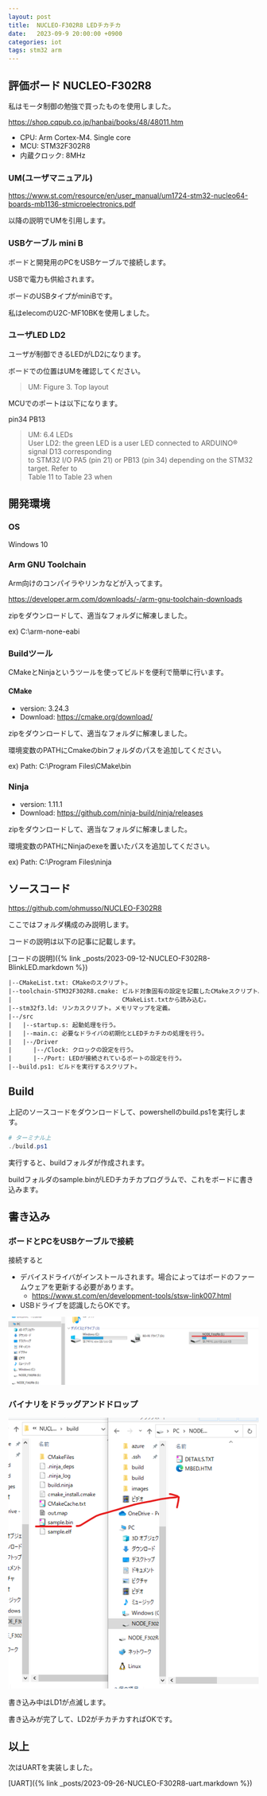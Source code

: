 ```yaml
---
layout: post
title:  NUCLEO-F302R8 LEDチカチカ
date:   2023-09-9 20:00:00 +0900
categories: iot
tags: stm32 arm
---
```


## 評価ボード NUCLEO-F302R8

私はモータ制御の勉強で買ったものを使用しました。

<https://shop.cqpub.co.jp/hanbai/books/48/48011.htm>

* CPU: Arm Cortex-M4. Single core
* MCU: STM32F302R8
* 内蔵クロック: 8MHz

### UM(ユーザマニュアル)

<https://www.st.com/resource/en/user_manual/um1724-stm32-nucleo64-boards-mb1136-stmicroelectronics.pdf>

以降の説明でUMを引用します。

### USBケーブル mini B

ボードと開発用のPCをUSBケーブルで接続します。

USBで電力も供給されます。

ボードのUSBタイプがminiBです。

私はelecomのU2C-MF10BKを使用しました。

### ユーザLED LD2

ユーザが制御できるLEDがLD2になります。

ボードでの位置はUMを確認してください。

> UM: Figure 3. Top layout

MCUでのポートは以下になります。

pin34 PB13

> UM: 6.4 LEDs  
> User LD2: the green LED is a user LED connected to ARDUINO® signal D13 corresponding  
to STM32 I/O PA5 (pin 21) or PB13 (pin 34) depending on the STM32 target. Refer to  
Table 11 to Table 23 when

## 開発環境

### OS

Windows 10

### Arm GNU Toolchain

Arm向けのコンパイラやリンカなどが入ってます。

<https://developer.arm.com/downloads/-/arm-gnu-toolchain-downloads>

zipをダウンロードして、適当なフォルダに解凍しました。

ex) C:\arm-none-eabi

### Buildツール

CMakeとNinjaというツールを使ってビルドを便利で簡単に行います。

#### CMake

* version: 3.24.3
* Download: <https://cmake.org/download/>

zipをダウンロードして、適当なフォルダに解凍しました。

環境変数のPATHにCmakeのbinフォルダのパスを追加してください。

ex) Path: C:\Program Files\CMake\bin

### Ninja

* version: 1.11.1
* Download: <https://github.com/ninja-build/ninja/releases>

zipをダウンロードして、適当なフォルダに解凍しました。

環境変数のPATHにNinjaのexeを置いたパスを追加してください。

ex) Path: C:\Program Files\ninja

## ソースコード

<https://github.com/ohmusso/NUCLEO-F302R8>

ここではフォルダ構成のみ説明します。

コードの説明は以下の記事に記載します。

[コードの説明]({% link _posts/2023-09-12-NUCLEO-F302R8-BlinkLED.markdown %})

```txt
|--CMakeList.txt: CMakeのスクリプト。
|--toolchain-STM32F302R8.cmake: ビルド対象固有の設定を記載したCMakeスクリプト。
|                               CMakeList.txtから読み込む。
|--stm32f3.ld: リンカスクリプト。メモリマップを定義。
|--/src
|   |--startup.s: 起動処理を行う。
|   |--main.c: 必要なドライバの初期化とLEDチカチカの処理を行う。
|   |--/Driver
|      |--/Clock: クロックの設定を行う。
|      |--/Port: LEDが接続されているポートの設定を行う。
|--build.ps1: ビルドを実行するスクリプト。
```

## Build

上記のソースコードをダウンロードして、powershellのbuild.ps1を実行します。

```powershell
# ターミナル上
./build.ps1
```

実行すると、buildフォルダが作成されます。

buildフォルダのsample.binがLEDチカチカプログラムで、これをボードに書き込みます。

## 書き込み

### ボードとPCをUSBケーブルで接続

接続すると

* デバイスドライバがインストールされます。場合によってはボードのファームウェアを更新する必要があります。
  * <https://www.st.com/en/development-tools/stsw-link007.html>
* USBドライブを認識したらOKです。

![USB Drive](/assets/images/image-2023-09-09-UsbDrive.png)

### バイナリをドラッグアンドドロップ

![Drag and Drop](/assets/images/image-2023-09-09-DraAndDrop.png)

書き込み中はLD1が点滅します。

書き込みが完了して、LD2がチカチカすればOKです。

## 以上

次はUARTを実装しました。

[UART]({% link _posts/2023-09-26-NUCLEO-F302R8-uart.markdown %})
